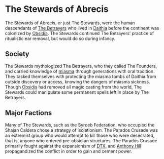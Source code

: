 # The Stewards of Abrecis

<meta property="og:description" content="The Stewards were the human descendants of The Betrayers who lived in Daithia before the continent was colonized by Obsidia.">

The Stewards of Abrecis, or just The Stewards, were the human descendants of [The Betrayers](betrayers.md) who lived in [Daithia](../../geography/continents/daithia.md) before the continent was colonized by [Obsidia](../nations/holy-obsidian-theocracy.md). The Stewards continued The Betrayers' practice of ritualistic ear removal, but would do so during infancy.

## Society

The Stewards mythologized The Betrayers, who they called The Founders, and carried knowledge of [miasma](../../miasma.md) through generations with oral tradition. They tasked themselves with protecting the miasma tombs of Daithia from outside discovery or access, knowing the dangers of miasma sickness. Though [Obsidis](../../inhabitants/deities/obsidis.md) had removed all magic casting from the world, The Stewards could manipulate some permanent spells left in place by The Betrayers.

## Major Factions

Many of The Stewards, such as the Syroeb Federation, who occupied the Shajan Caldera chose a strategy of isolationism. The Parados Crusade was an extremist group who would attempt to kill those who were desecrated, that is, anyone who entered pre-obsidian structures. The Parados Crusade primarily fought against the expansionism of [DTX](dtx.md), and [Anthony Hill](../../inhabitants/figures/anthony-hill.md) propagandized the conflict in order to gain and cement power.